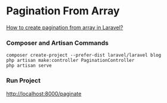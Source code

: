 # Pagination From Array

[How to create pagination from array in Laravel?](https://www.itsolutionstuff.com/post/how-to-create-pagination-from-array-in-laravelexample.html)

### Composer and Artisan Commands
```shell script
composer create-project --prefer-dist laravel/laravel blog
php artisan make:controller PaginationController
php artisan serve
```

### Run Project
[http://localhost:8000/paginate](http://localhost:8000/paginate)
